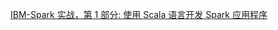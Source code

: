 [IBM-Spark 实战，第 1 部分: 使用 Scala 语言开发 Spark 应用程序](https://www.ibm.com/developerworks/cn/opensource/os-cn-spark-practice1/)